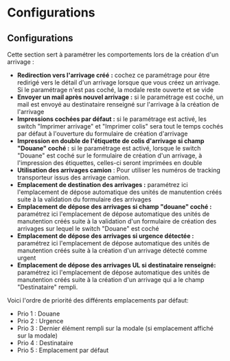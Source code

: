# Configurations

## Configurations&#x20;

Cette section sert à paramétrer les comportements lors de la création d'un arrivage :&#x20;

* **Redirection vers l'arrivage créé** **:** cochez ce paramétrage pour être redirigé vers le détail d'un arrivage lorsque que vous créez un arrivage. Si le paramétrage n'est pas coché, la modale reste ouverte et se vide
* **Envoyer un mail après nouvel arrivage :** si le paramétrage est coché, un mail est envoyé au destinataire renseigné sur l'arrivage à la création de l'arrivage
* **Impressions cochées par défaut :** si le paramétrage est activé, les switch "Imprimer arrivage" et "Imprimer colis" sera tout le temps cochés par défaut à l'ouverture du formulaire de création d'arrivage
* **Impression en double de l'étiquette de colis d'arrivage si champ "Douane" coché :** si le paramétrage est activé, lorsque le switch "Douane" est coché sur le formulaire de création d'un arrivage, à l'impression des étiquettes, celles-ci seront imprimées en double
* **Utilisation des arrivages camion** : Pour utiliser les numéros de tracking transporteur issus des arrivage camion.
* **Emplacement de destination des arrivages :** paramétrez ici l'emplacement de dépose automatique des unités de manutention créés suite à la validation du formulaire des arrivages
* **Emplacement de dépose des arrivages si champ "douane" coché :** paramétrez ici l'emplacement de dépose automatique des unités de manutention créés suite à la validation d'un formulaire de création des arrivages sur lequel le switch "Douane" est coché
* **Emplacement de dépose des arrivages si urgence détectée :** paramétrez ici l'emplacement de dépose automatique des unités de manutention créés suite à la création d'un arrivage détecté comme urgent
* **Emplacement de dépose des arrivages UL si destinataire renseigné:** paramétrez ici l'emplacement de dépose automatique des unités de manutention créés suite à la création d'un arrivage qui a le champ "Destinataire" rempli.

Voici l'ordre de priorité des différents emplacements par défaut:

* Prio 1 : Douane
* Prio 2 : Urgence
* Prio 3 : Dernier élément rempli sur la modale (si emplacement affiché sur la modale)
* Prio 4 : Destinataire
* Prio 5 : Emplacement par défaut

